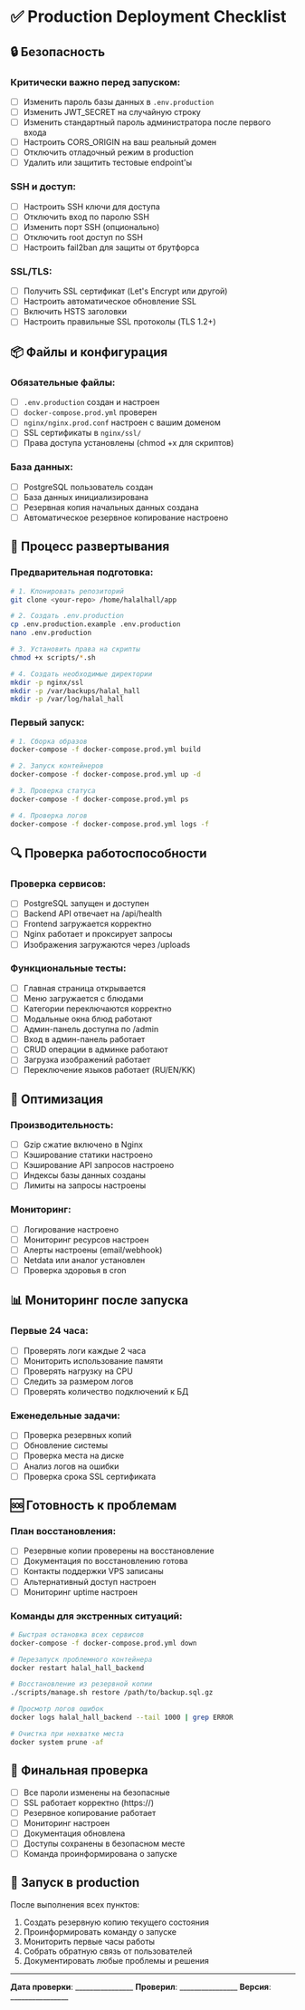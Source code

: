 # ✅ Production Deployment Checklist

## 🔒 Безопасность

### Критически важно перед запуском:
- [ ] Изменить пароль базы данных в `.env.production`
- [ ] Изменить JWT_SECRET на случайную строку
- [ ] Изменить стандартный пароль администратора после первого входа
- [ ] Настроить CORS_ORIGIN на ваш реальный домен
- [ ] Отключить отладочный режим в production
- [ ] Удалить или защитить тестовые endpoint'ы

### SSH и доступ:
- [ ] Настроить SSH ключи для доступа
- [ ] Отключить вход по паролю SSH
- [ ] Изменить порт SSH (опционально)
- [ ] Отключить root доступ по SSH
- [ ] Настроить fail2ban для защиты от брутфорса

### SSL/TLS:
- [ ] Получить SSL сертификат (Let's Encrypt или другой)
- [ ] Настроить автоматическое обновление SSL
- [ ] Включить HSTS заголовки
- [ ] Настроить правильные SSL протоколы (TLS 1.2+)

## 📦 Файлы и конфигурация

### Обязательные файлы:
- [ ] `.env.production` создан и настроен
- [ ] `docker-compose.prod.yml` проверен
- [ ] `nginx/nginx.prod.conf` настроен с вашим доменом
- [ ] SSL сертификаты в `nginx/ssl/`
- [ ] Права доступа установлены (chmod +x для скриптов)

### База данных:
- [ ] PostgreSQL пользователь создан
- [ ] База данных инициализирована
- [ ] Резервная копия начальных данных создана
- [ ] Автоматическое резервное копирование настроено

## 🚀 Процесс развертывания

### Предварительная подготовка:
```bash
# 1. Клонировать репозиторий
git clone <your-repo> /home/halalhall/app

# 2. Создать .env.production
cp .env.production.example .env.production
nano .env.production

# 3. Установить права на скрипты
chmod +x scripts/*.sh

# 4. Создать необходимые директории
mkdir -p nginx/ssl
mkdir -p /var/backups/halal_hall
mkdir -p /var/log/halal_hall
```

### Первый запуск:
```bash
# 1. Сборка образов
docker-compose -f docker-compose.prod.yml build

# 2. Запуск контейнеров
docker-compose -f docker-compose.prod.yml up -d

# 3. Проверка статуса
docker-compose -f docker-compose.prod.yml ps

# 4. Проверка логов
docker-compose -f docker-compose.prod.yml logs -f
```

## 🔍 Проверка работоспособности

### Проверка сервисов:
- [ ] PostgreSQL запущен и доступен
- [ ] Backend API отвечает на /api/health
- [ ] Frontend загружается корректно
- [ ] Nginx работает и проксирует запросы
- [ ] Изображения загружаются через /uploads

### Функциональные тесты:
- [ ] Главная страница открывается
- [ ] Меню загружается с блюдами
- [ ] Категории переключаются корректно
- [ ] Модальные окна блюд работают
- [ ] Админ-панель доступна по /admin
- [ ] Вход в админ-панель работает
- [ ] CRUD операции в админке работают
- [ ] Загрузка изображений работает
- [ ] Переключение языков работает (RU/EN/KK)

## 🔧 Оптимизация

### Производительность:
- [ ] Gzip сжатие включено в Nginx
- [ ] Кэширование статики настроено
- [ ] Кэширование API запросов настроено
- [ ] Индексы базы данных созданы
- [ ] Лимиты на запросы настроены

### Мониторинг:
- [ ] Логирование настроено
- [ ] Мониторинг ресурсов настроен
- [ ] Алерты настроены (email/webhook)
- [ ] Netdata или аналог установлен
- [ ] Проверка здоровья в cron

## 📊 Мониторинг после запуска

### Первые 24 часа:
- [ ] Проверять логи каждые 2 часа
- [ ] Мониторить использование памяти
- [ ] Проверять нагрузку на CPU
- [ ] Следить за размером логов
- [ ] Проверять количество подключений к БД

### Еженедельные задачи:
- [ ] Проверка резервных копий
- [ ] Обновление системы
- [ ] Проверка места на диске
- [ ] Анализ логов на ошибки
- [ ] Проверка срока SSL сертификата

## 🆘 Готовность к проблемам

### План восстановления:
- [ ] Резервные копии проверены на восстановление
- [ ] Документация по восстановлению готова
- [ ] Контакты поддержки VPS записаны
- [ ] Альтернативный доступ настроен
- [ ] Мониторинг uptime настроен

### Команды для экстренных ситуаций:
```bash
# Быстрая остановка всех сервисов
docker-compose -f docker-compose.prod.yml down

# Перезапуск проблемного контейнера
docker restart halal_hall_backend

# Восстановление из резервной копии
./scripts/manage.sh restore /path/to/backup.sql.gz

# Просмотр логов ошибок
docker logs halal_hall_backend --tail 1000 | grep ERROR

# Очистка при нехватке места
docker system prune -af
```

## 📝 Финальная проверка

- [ ] Все пароли изменены на безопасные
- [ ] SSL работает корректно (https://)
- [ ] Резервное копирование работает
- [ ] Мониторинг настроен
- [ ] Документация обновлена
- [ ] Доступы сохранены в безопасном месте
- [ ] Команда проинформирована о запуске

## 🎉 Запуск в production

После выполнения всех пунктов:
1. Создать резервную копию текущего состояния
2. Проинформировать команду о запуске
3. Мониторить первые часы работы
4. Собрать обратную связь от пользователей
5. Документировать любые проблемы и решения

---

**Дата проверки**: ________________
**Проверил**: ________________
**Версия**: ________________
